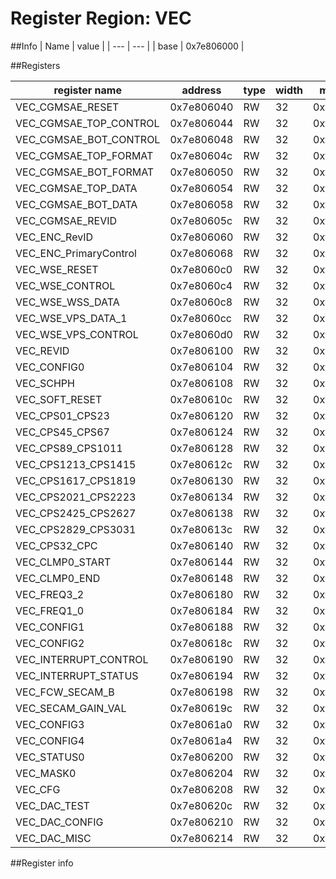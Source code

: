 # Register Region: VEC


##Info
| Name | value |
| --- | --- |
| base | 0x7e806000 |

##Registers

| register name | address | type | width | mask | reset |
| --- | --- | --- | --- | --- | --- |
| VEC_CGMSAE_RESET | 0x7e806040 | RW | 32 | 0xffffffff |  |
| VEC_CGMSAE_TOP_CONTROL | 0x7e806044 | RW | 32 | 0xffffffff |  |
| VEC_CGMSAE_BOT_CONTROL | 0x7e806048 | RW | 32 | 0xffffffff |  |
| VEC_CGMSAE_TOP_FORMAT | 0x7e80604c | RW | 32 | 0xffffffff |  |
| VEC_CGMSAE_BOT_FORMAT | 0x7e806050 | RW | 32 | 0xffffffff |  |
| VEC_CGMSAE_TOP_DATA | 0x7e806054 | RW | 32 | 0xffffffff |  |
| VEC_CGMSAE_BOT_DATA | 0x7e806058 | RW | 32 | 0xffffffff |  |
| VEC_CGMSAE_REVID | 0x7e80605c | RW | 32 | 0xffffffff |  |
| VEC_ENC_RevID | 0x7e806060 | RW | 32 | 0xffffffff |  |
| VEC_ENC_PrimaryControl | 0x7e806068 | RW | 32 | 0xffffffff |  |
| VEC_WSE_RESET | 0x7e8060c0 | RW | 32 | 0xffffffff |  |
| VEC_WSE_CONTROL | 0x7e8060c4 | RW | 32 | 0xffffffff |  |
| VEC_WSE_WSS_DATA | 0x7e8060c8 | RW | 32 | 0xffffffff |  |
| VEC_WSE_VPS_DATA_1 | 0x7e8060cc | RW | 32 | 0xffffffff |  |
| VEC_WSE_VPS_CONTROL | 0x7e8060d0 | RW | 32 | 0xffffffff |  |
| VEC_REVID | 0x7e806100 | RW | 32 | 0xffffffff |  |
| VEC_CONFIG0 | 0x7e806104 | RW | 32 | 0xffffffff |  |
| VEC_SCHPH | 0x7e806108 | RW | 32 | 0xffffffff |  |
| VEC_SOFT_RESET | 0x7e80610c | RW | 32 | 0xffffffff |  |
| VEC_CPS01_CPS23 | 0x7e806120 | RW | 32 | 0xffffffff |  |
| VEC_CPS45_CPS67 | 0x7e806124 | RW | 32 | 0xffffffff |  |
| VEC_CPS89_CPS1011 | 0x7e806128 | RW | 32 | 0xffffffff |  |
| VEC_CPS1213_CPS1415 | 0x7e80612c | RW | 32 | 0xffffffff |  |
| VEC_CPS1617_CPS1819 | 0x7e806130 | RW | 32 | 0xffffffff |  |
| VEC_CPS2021_CPS2223 | 0x7e806134 | RW | 32 | 0xffffffff |  |
| VEC_CPS2425_CPS2627 | 0x7e806138 | RW | 32 | 0xffffffff |  |
| VEC_CPS2829_CPS3031 | 0x7e80613c | RW | 32 | 0xffffffff |  |
| VEC_CPS32_CPC | 0x7e806140 | RW | 32 | 0xffffffff |  |
| VEC_CLMP0_START | 0x7e806144 | RW | 32 | 0xffffffff |  |
| VEC_CLMP0_END | 0x7e806148 | RW | 32 | 0xffffffff |  |
| VEC_FREQ3_2 | 0x7e806180 | RW | 32 | 0xffffffff |  |
| VEC_FREQ1_0 | 0x7e806184 | RW | 32 | 0xffffffff |  |
| VEC_CONFIG1 | 0x7e806188 | RW | 32 | 0xffffffff |  |
| VEC_CONFIG2 | 0x7e80618c | RW | 32 | 0xffffffff |  |
| VEC_INTERRUPT_CONTROL | 0x7e806190 | RW | 32 | 0xffffffff |  |
| VEC_INTERRUPT_STATUS | 0x7e806194 | RW | 32 | 0xffffffff |  |
| VEC_FCW_SECAM_B | 0x7e806198 | RW | 32 | 0xffffffff |  |
| VEC_SECAM_GAIN_VAL | 0x7e80619c | RW | 32 | 0xffffffff |  |
| VEC_CONFIG3 | 0x7e8061a0 | RW | 32 | 0xffffffff |  |
| VEC_CONFIG4 | 0x7e8061a4 | RW | 32 | 0xffffffff |  |
| VEC_STATUS0 | 0x7e806200 | RW | 32 | 0xffffffff |  |
| VEC_MASK0 | 0x7e806204 | RW | 32 | 0xffffffff |  |
| VEC_CFG | 0x7e806208 | RW | 32 | 0xffffffff |  |
| VEC_DAC_TEST | 0x7e80620c | RW | 32 | 0xffffffff |  |
| VEC_DAC_CONFIG | 0x7e806210 | RW | 32 | 0xffffffff |  |
| VEC_DAC_MISC | 0x7e806214 | RW | 32 | 0xffffffff |  |

##Register info

